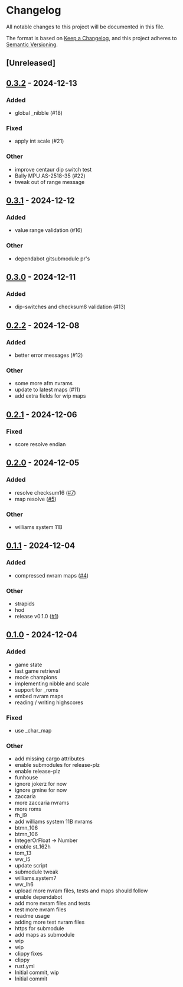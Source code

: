 # Changelog

All notable changes to this project will be documented in this file.

The format is based on [Keep a Changelog](https://keepachangelog.com/en/1.0.0/),
and this project adheres to [Semantic Versioning](https://semver.org/spec/v2.0.0.html).

## [Unreleased]

## [0.3.2](https://github.com/francisdb/pinmame-nvram/compare/v0.3.1...v0.3.2) - 2024-12-13

### Added

- global _nibble (#18)

### Fixed

- apply int scale (#21)

### Other

- improve centaur dip switch test
- Bally MPU AS-2518-35 (#22)
- tweak out of range message

## [0.3.1](https://github.com/francisdb/pinmame-nvram/compare/v0.3.0...v0.3.1) - 2024-12-12

### Added

- value range validation (#16)

### Other

- dependabot gitsubmodule pr's

## [0.3.0](https://github.com/francisdb/pinmame-nvram/compare/v0.2.2...v0.3.0) - 2024-12-11

### Added

- dip-switches and checksum8 validation (#13)

## [0.2.2](https://github.com/francisdb/pinmame-nvram/compare/v0.2.1...v0.2.2) - 2024-12-08

### Added

- better error messages (#12)

### Other

- some more afm nvrams
- update to latest maps (#11)
- add extra fields for wip maps

## [0.2.1](https://github.com/francisdb/pinmame-nvram/compare/v0.2.0...v0.2.1) - 2024-12-06

### Fixed

- score resolve endian

## [0.2.0](https://github.com/francisdb/pinmame-nvram/compare/v0.1.1...v0.2.0) - 2024-12-05

### Added

- resolve checksum16 ([#7](https://github.com/francisdb/pinmame-nvram/pull/7))
- map resolve ([#5](https://github.com/francisdb/pinmame-nvram/pull/5))

### Other

- williams system 11B

## [0.1.1](https://github.com/francisdb/pinmame-nvram/compare/v0.1.0...v0.1.1) - 2024-12-04

### Added

- compressed nvram maps ([#4](https://github.com/francisdb/pinmame-nvram/pull/4))

### Other

- strapids
- hod
- release v0.1.0 ([#1](https://github.com/francisdb/pinmame-nvram/pull/1))

## [0.1.0](https://github.com/francisdb/pinmame-nvram/releases/tag/v0.1.0) - 2024-12-04

### Added

- game state
- last game retrieval
- mode champions
- implementing nibble and scale
- support for _roms
- embed nvram maps
- reading / writing highscores

### Fixed

- use _char_map

### Other

- add missing cargo attributes
- enable submodules for release-plz
- enable release-plz
- funhouse
- ignore jokerz for now
- ignore gmine for now
- zaccaria
- more zaccaria nvrams
- more roms
- fh_l9
- add williams system 11B nvrams
- btmn_106
- btmn_106
- IntegerOrFloat -> Number
- enable st_162h
- tom_13
- ww_l5
- update script
- submodule tweak
- williams.system7
- ww_lh6
- upload more nvram files, tests and maps should follow
- enable dependabot
- add more nvram files and tests
- test more nvram files
- readme usage
- adding more test nvram files
- https for submodule
- add maps as submodule
- wip
- wip
- clippy fixes
- clippy
- rust.yml
- Initial commit, wip
- Initial commit
